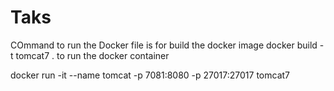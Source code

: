 # Taks


COmmand to run the Docker file is 
for build the docker image 
docker build -t tomcat7 .
to run the docker container

docker run -it --name tomcat -p 7081:8080 -p 27017:27017 tomcat7


